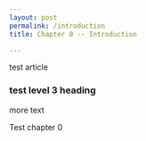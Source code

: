 ```yaml
---
layout: post
permalink: /introduction
title: Chapter 0 -- Introduction

---
```


test article

### test level 3 heading

more text

Test chapter 0
